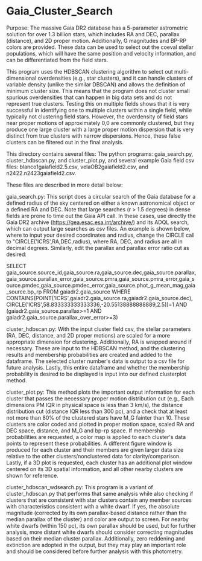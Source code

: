 # Gaia_Cluster_Search
Purpose: The massive Gaia DR2 database has a 5-parameter astrometric solution for over 1.3 billion stars, which includes RA and DEC,
parallax (distance), and 2D proper motion.  Additionally, G magnitudes and BP-RP colors are provided.  These data can be used to select 
out the coeval stellar populations, which will have the same position and velocity information, and can be differentiated from the field 
stars.  

This program uses the HDBSCAN clustering algorithm to select out multi-dimensional overdensities (e.g., star clusters), and it can handle 
clusters of variable density (unlike the similar DBSCAN) and allows the definition of minimum cluster size.  This means that the program 
does not cluster small spurious overdensities that can happen in big data sets and do not represent true clusters.  Testing this on 
multiple fields shows that it is very successful in identifying one to multiple clusters within a single field, while typically not 
clustering field stars.  However, the overdensity of field stars near proper motions of approximately 0,0 are commonly clustered, but they
produce one large cluster with a large proper motion dispersion that is very distinct from true clusters with narrow dispersions.  Hence, 
these false clusters can be filtered out in the final analysis.

This directory contains several files: The python programs: gaia_search.py, cluster_hdbscan.py, and cluster_plot.py, and several example 
Gaia field csv files: blanco1gaiafield2.5.csv, velaOB2gaiafield2.csv, and n2422.n2423gaiafield2.csv.

These files are described in more detail below:

gaia_search.py:
This script does a circular search of the Gaia database for a defined radius of the sky centered on either a known astronomical object or
a defined RA and DEC.  Note that large searches (r > 1.5 degrees) in dense fields are prone to time out the Gaia API call.  In these 
cases, use directly the Gaia DR2 archive (https://gea.esac.esa.int/archive/) and its ADQL search, which can output large searches as csv
files.  An example is shown below, where to input your desired coordinates and radius, change the CIRCLE call to 
"CIRCLE('ICRS',RA,DEC,radius), where RA, DEC, and radius are all in decimal degrees.  Similarly, edit the parallax and parallax error 
ratio cut as desired:

SELECT gaia_source.source_id,gaia_source.ra,gaia_source.dec,gaia_source.parallax,gaia_source.parallax_error,gaia_source.pmra,gaia_source.pmra_error,gaia_source.pmdec,gaia_source.pmdec_error,gaia_source.phot_g_mean_mag,gaia_source.bp_rp
FROM gaiadr2.gaia_source 
WHERE CONTAINS(POINT('ICRS',gaiadr2.gaia_source.ra,gaiadr2.gaia_source.dec),CIRCLE('ICRS',58.833333333333336,-20.55138888888889,2.5))=1  AND  (gaiadr2.gaia_source.parallax>=1 AND gaiadr2.gaia_source.parallax_over_error>=3)

cluster_hdbscan.py:
With the input cluster field csv, the stellar parameters (RA, DEC, distance, and 2D proper motions) are scaled for a more appropriate 
dimension for clustering.  Additionally, RA is wrapped around if necessary.  These are input to the HDBSCAN method, and the clustering 
results and membership probabilities are created and added to the dataframe.  The selected cluster number's data is output to a csv file
for future analysis.  Lastly, this entire dataframe and whether the membership probability is desired to be displayed is input into our 
defined clusterplot method.  

cluster_plot.py:
This method plots the important output information for each cluster that passes the necessary proper motion distribution cut (e.g., Each 
dimensions PM IQR in physical space is less than 3 km/s), the distance distribution cut (distance IQR less than 300 pc), and a check that
at least not more than 80% of the clustered stars have M_G fainter than 10.  These clusters are color coded and plotted in proper motion
space, scaled RA and DEC space, distance, and M_G and bp-rp space.  If membership probabilities are requested, a color map is applied to 
each cluster's data points to represent these probabilities.  A different figure window is produced for each cluster and their members are
given larger data size relative to the other clusters/nonclustered data for clarity/comparison.  Lastly, if a 3D plot is requested, each
cluster has an additional plot window centered on its 3D spatial information, and all other nearby clusters are shown for reference.

cluster_hdbscan_wdsearch.py:
This program is a variant of cluster_hdbscan.py that performs that same analysis while also checking if clusters that are consistent with
star clusters contain any member sources with characteristics consistent with a white dwarf.  If yes, the absolute magnitude (corrected by
its own parallax-based distance rather than the median parallax of the cluster) and color are output to screen.  For nearby white dwarfs
(within 150 pc), its own parallax should be used, but for further analysis, more distant white dwarfs should consider correcting 
magnitudes based on their median cluster parallax.  Additionally, zero reddening and extinction are adopted in the output, but they may 
play an important role and should be considered before further analysis with this photometry.
